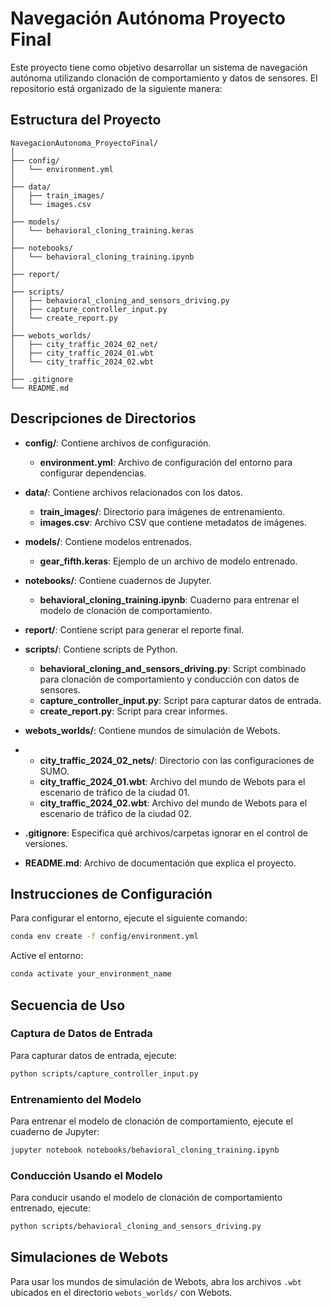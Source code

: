 
# Navegación Autónoma Proyecto Final

Este proyecto tiene como objetivo desarrollar un sistema de navegación autónoma utilizando clonación de comportamiento y datos de sensores. 
El repositorio está organizado de la siguiente manera:

## Estructura del Proyecto

```plaintext
NavegacionAutonoma_ProyectoFinal/
│
├── config/
│   └── environment.yml
│
├── data/
│   ├── train_images/
│   └── images.csv
│
├── models/
│   └── behavioral_cloning_training.keras
│
├── notebooks/
│   └── behavioral_cloning_training.ipynb
│
├── report/
│   
├── scripts/
│   ├── behavioral_cloning_and_sensors_driving.py
│   ├── capture_controller_input.py
│   └── create_report.py
│   
├── webots_worlds/
│   ├── city_traffic_2024_02_net/
│   ├── city_traffic_2024_01.wbt
│   └── city_traffic_2024_02.wbt
│
├── .gitignore
└── README.md
```

## Descripciones de Directorios

- **config/**: Contiene archivos de configuración.
  - **environment.yml**: Archivo de configuración del entorno para configurar dependencias.

- **data/**: Contiene archivos relacionados con los datos.
  - **train_images/**: Directorio para imágenes de entrenamiento.
  - **images.csv**: Archivo CSV que contiene metadatos de imágenes.

- **models/**: Contiene modelos entrenados.
  - **gear_fifth.keras**: Ejemplo de un archivo de modelo entrenado.

- **notebooks/**: Contiene cuadernos de Jupyter.
  - **behavioral_cloning_training.ipynb**: Cuaderno para entrenar el modelo de clonación de comportamiento.
  
- **report/**: Contiene script para generar el reporte final.

- **scripts/**: Contiene scripts de Python.
  - **behavioral_cloning_and_sensors_driving.py**: Script combinado para clonación de comportamiento y conducción con datos de sensores.
  - **capture_controller_input.py**: Script para capturar datos de entrada.
  - **create_report.py**: Script para crear informes.

- **webots_worlds/**: Contiene mundos de simulación de Webots.
- - **city_traffic_2024_02_nets/**: Directorio con las configuraciones de SUMO.
  - **city_traffic_2024_01.wbt**: Archivo del mundo de Webots para el escenario de tráfico de la ciudad 01.
  - **city_traffic_2024_02.wbt**: Archivo del mundo de Webots para el escenario de tráfico de la ciudad 02.

- **.gitignore**: Especifica qué archivos/carpetas ignorar en el control de versiones.
- **README.md**: Archivo de documentación que explica el proyecto.

## Instrucciones de Configuración

Para configurar el entorno, ejecute el siguiente comando:

```bash
conda env create -f config/environment.yml
```

Active el entorno:

```bash
conda activate your_environment_name
```

## Secuencia de Uso

### Captura de Datos de Entrada

Para capturar datos de entrada, ejecute:

```bash
python scripts/capture_controller_input.py
```

### Entrenamiento del Modelo

Para entrenar el modelo de clonación de comportamiento, ejecute el cuaderno de Jupyter:

```bash
jupyter notebook notebooks/behavioral_cloning_training.ipynb
```

### Conducción Usando el Modelo

Para conducir usando el modelo de clonación de comportamiento entrenado, ejecute:

```bash
python scripts/behavioral_cloning_and_sensors_driving.py
```


## Simulaciones de Webots

Para usar los mundos de simulación de Webots, abra los archivos `.wbt` ubicados en el directorio `webots_worlds/` con Webots.
